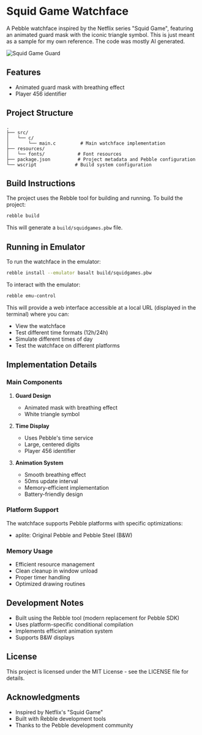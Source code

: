 # Squid Game Watchface

A Pebble watchface inspired by the Netflix series "Squid Game", featuring an animated guard mask with the iconic triangle symbol. This is just meant as a sample for my own reference. The code was mostly AI generated.

![Squid Game Guard](screenshots/guard.png)

## Features

- Animated guard mask with breathing effect
- Player 456 identifier

## Project Structure

```
.
├── src/
│   └── c/
│       └── main.c         # Main watchface implementation
├── resources/
│   └── fonts/            # Font resources
├── package.json          # Project metadata and Pebble configuration
└── wscript              # Build system configuration
```

## Build Instructions

The project uses the Rebble tool for building and running. To build the project:

```bash
rebble build
```

This will generate a `build/squidgames.pbw` file.

## Running in Emulator

To run the watchface in the emulator:

```bash
rebble install --emulator basalt build/squidgames.pbw
```

To interact with the emulator:

```bash
rebble emu-control
```

This will provide a web interface accessible at a local URL (displayed in the terminal) where you can:
- View the watchface
- Test different time formats (12h/24h)
- Simulate different times of day
- Test the watchface on different platforms

## Implementation Details

### Main Components

1. **Guard Design**
   - Animated mask with breathing effect
   - White triangle symbol

2. **Time Display**
   - Uses Pebble's time service
   - Large, centered digits
   - Player 456 identifier

3. **Animation System**
   - Smooth breathing effect
   - 50ms update interval
   - Memory-efficient implementation
   - Battery-friendly design

### Platform Support

The watchface supports Pebble platforms with specific optimizations:
- aplite: Original Pebble and Pebble Steel (B&W)

### Memory Usage
- Efficient resource management
- Clean cleanup in window unload
- Proper timer handling
- Optimized drawing routines

## Development Notes

- Built using the Rebble tool (modern replacement for Pebble SDK)
- Uses platform-specific conditional compilation
- Implements efficient animation system
- Supports B&W displays


## License

This project is licensed under the MIT License - see the LICENSE file for details.

## Acknowledgments

- Inspired by Netflix's "Squid Game"
- Built with Rebble development tools
- Thanks to the Pebble development community
